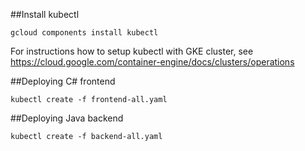 ##Install kubectl
```
gcloud components install kubectl
```

For instructions how to setup kubectl with GKE cluster, see
https://cloud.google.com/container-engine/docs/clusters/operations

##Deploying C# frontend
```
kubectl create -f frontend-all.yaml
```

##Deploying Java backend
```
kubectl create -f backend-all.yaml
```


